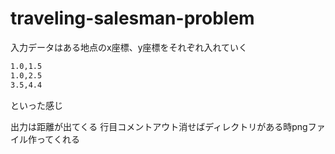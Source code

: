 # traveling-salesman-problem
入力データはある地点のx座標、y座標をそれぞれ入れていく
```:input.txt
1.0,1.5
1.0,2.5
3.5,4.4
```
といった感じ

出力は距離が出てくる
行目コメントアウト消せばディレクトリがある時pngファイル作ってくれる
